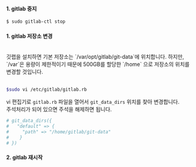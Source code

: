 
#### 1. gitlab 중지 
```bash
$ sudo gitlab-ctl stop
```


#### 1. gitlab 저장소 변경 
</br>
깃랩을 설치하면 기본 저장소는 `/var/opt/gitlab/git-data`에 위치합니다.
하지만, `/var`은 용량이 제한적이기 때문에 500GB를 할당한 `/home` 으로 저장소의 위치를 변경할 것입니다. 
<br></br>

```bash
$sudo vi /etc/gitlab/gitlab.rb
```

vi 편집기로 `gitlab.rb` 파일을 열어서 `git_data_dirs` 위치를 찾아 변경합니다. <br>
주석처리가 되어 있으면 주석을 해제하면 됩니다.
```bash
# git_data_dirs({
#   "default" => {
#     "path" => "/home/gitlab/git-data"
#    }
# })
```

#### 2. gitlab 재시작

